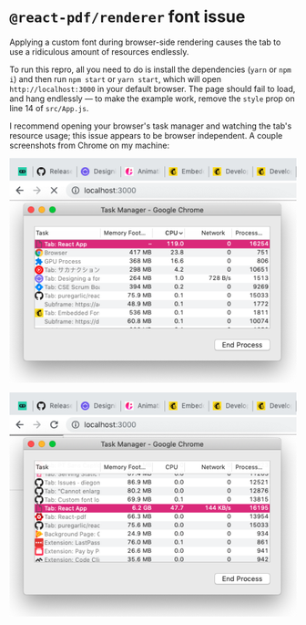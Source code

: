 # `@react-pdf/renderer` font issue

Applying a custom font during browser-side rendering causes the tab to use a ridiculous amount of resources endlessly.

To run this repro, all you need to do is install the dependencies (`yarn` or `npm i`) and then run `npm start` or `yarn start`, which will open `http://localhost:3000` in your default browser. The page should fail to load, and hang endlessly — to make the example work, remove the `style` prop on line 14 of `src/App.js`.

I recommend opening your browser's task manager and watching the tab's resource usage; this issue appears to be browser independent. A couple screenshots from Chrome on my machine:

![CPU Usage](./cpu.png)

![RAM Usage](./ram.png)

